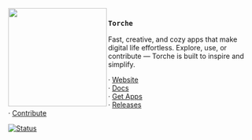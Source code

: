 <img src="./logo-black.png" align="left" width="200"/>

### `Torche`

Fast, creative, and cozy apps that make digital life effortless. Explore, use, or contribute — Torche is built to inspire and simplify.

· <a href="https://www.torche.com">Website</a><br>
· <a href="https://docs.torche.com">Docs</a><br>
· <a href="https://www.torche.com/download">Get Apps</a><br>
· <a href="https://www.torche.com/releases">Releases</a><br>
· <a href="https://www.torche.com/contribute">Contribute</a>

[![Status](https://cronitor.io/badge/torche/status)](https://cronitor.io)
